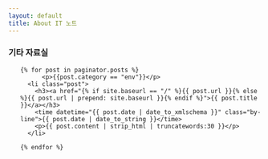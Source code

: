 ```yaml
---
layout: default
title: About IT 노트
---
```


### 기타 자료실

<!-- Posts -->
<ul id="posts">

	{% for post in paginator.posts %}
          <p>{{post.category == "env"}}</p>
	  <li class="post">
	  	<h3><a href="{% if site.baseurl == "/" %}{{ post.url }}{% else %}{{ post.url | prepend: site.baseurl }}{% endif %}">{{ post.title }}</a></h3>
	  	<time datetime="{{ post.date | date_to_xmlschema }}" class="by-line">{{ post.date | date_to_string }}</time>
	  	<p>{{ post.content | strip_html | truncatewords:30 }}</p>
	  </li>

    {% endfor %}

</ul>
